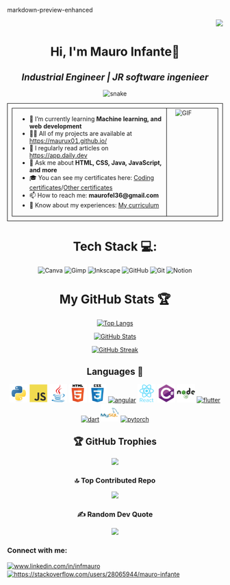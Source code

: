 markdown-preview-enhanced
<div align="right">
  
[![](https://visitcount.itsvg.in/api?id=Maurux01&icon=0&color=3)](https://visitcount.itsvg.in)

</div>

<div align="center">
<h1><strong>Hi, I'm Mauro Infante👋</strong></h1>
<h2><em>Industrial Engineer | JR software ingenieer</em></h2>
<p align="center">
  <img src="https://profile-readme-generator.com/assets/snake.svg" alt="snake" />
</p>
<table style="border: 1px solid black; width: 100%; padding: 10px;">
  <tr>
    <td style="border: 1px solid black; vertical-align: top; width: 75%; padding-left: 20px;">
      <ul style="list-style-type: disc; padding-left: 20px;">
        <li> 🌱 I’m currently learning <strong>Machine learning, and web development</strong></li>
        <li> 👨‍💻 All of my projects are available at <a href="https://maurux01.github.io/">https://maurux01.github.io/</a></li>
        <li> 📝 I regularly read articles on <a href="https://daily.dev/es">https://app.daily.dev</a></li>
        <li> 💬 Ask me about <strong>HTML, CSS, Java, JavaScript, and more</strong></li>
        <li> 🎓 You can see my certificates here: <a href="https://drive.google.com/drive/folders/1Sq5hnD3T1hJmHeicdiXK0TyH4OPDFrV3">Coding certificates</a>/<a href="https://drive.google.com/drive/folders/1yW6YV73z90q1kUUwXLvQkCM7AZ8X2lTO">Other certificates</a></li>
        <li>📫 How to reach me: <strong>maurofel36@gmail.com</strong></li>
        <li>📄 Know about my experiences: <a href="https://drive.google.com/file/d/1dUKl8Rr-nrBQQGTeQ4FCkBkCtt1WxAfg/view">My curriculum</a></li>
      </ul>
    </td>
    <td style="border: 1px solid black; vertical-align: top; width: 25%; padding-left: 20px;">
      <img src="https://media.giphy.com/media/qgQUggAC3Pfv687qPC/giphy.gif" width="250" alt="GIF">
    </td>
  </tr>
</table>




#  Tech Stack 💻:
<div align="center">
  
![Canva](https://img.shields.io/badge/Canva-%2300C4CC.svg?style=plastic&logo=Canva&logoColor=white)
![Gimp](https://img.shields.io/badge/Gimp-657D8B?style=plastic&logo=gimp&logoColor=FFFFFF)
![Inkscape](https://img.shields.io/badge/Inkscape-e0e0e0?style=plastic&logo=inkscape&logoColor=080A13)
![GitHub](https://img.shields.io/badge/github-%23121011.svg?style=plastic&logo=github&logoColor=white)
![Git](https://img.shields.io/badge/git-%23F05033.svg?style=plastic&logo=git&logoColor=white)
![Notion](https://img.shields.io/badge/Notion-%23000000.svg?style=plastic&logo=notion&logoColor=white)

</div>



# My GitHub Stats 🏆

<!-- Lenguajes más usados -->
[![Top Langs](https://github-readme-stats.vercel.app/api/top-langs/?username=maurux01&layout=compact&theme=dark&hide_border=true)](https://github.com/maurux01)

<!-- Estadísticas generales -->
[![GitHub Stats](https://github-profile-summary-cards.vercel.app/api/cards/stats?username=maurux01&theme=github_dark)](https://github.com/maurux01)

<!-- Estadísticas de contribuciones -->
[![GitHub Streak](https://streak-stats.demolab.com/?user=maurux01&theme=dark&hide_border=true)](https://git.io/streak-stats)

## Languages 🚀
<p><a target="_blank" href="https://raw.githubusercontent.com/devicons/devicon/master/icons/python/python-original.svg" style="display: inline-block;"><img src="https://raw.githubusercontent.com/devicons/devicon/master/icons/python/python-original.svg" alt="python" width="42" height="42" /></a>
<a target="_blank" href="https://raw.githubusercontent.com/devicons/devicon/master/icons/javascript/javascript-original.svg" style="display: inline-block;"><img src="https://raw.githubusercontent.com/devicons/devicon/master/icons/javascript/javascript-original.svg" alt="javascript" width="42" height="42" /></a>
<a target="_blank" href="https://raw.githubusercontent.com/devicons/devicon/master/icons/java/java-original.svg" style="display: inline-block;"><img src="https://raw.githubusercontent.com/devicons/devicon/master/icons/java/java-original.svg" alt="java" width="42" height="42" /></a>
<a target="_blank" href="https://raw.githubusercontent.com/devicons/devicon/master/icons/html5/html5-original-wordmark.svg" style="display: inline-block;"><img src="https://raw.githubusercontent.com/devicons/devicon/master/icons/html5/html5-original-wordmark.svg" alt="html5" width="42" height="42" /></a>
<a target="_blank" href="https://raw.githubusercontent.com/devicons/devicon/master/icons/css3/css3-original-wordmark.svg" style="display: inline-block;"><img src="https://raw.githubusercontent.com/devicons/devicon/master/icons/css3/css3-original-wordmark.svg" alt="css3" width="42" height="42" /></a>
<a target="_blank" href="https://angular.io/assets/images/logos/angular/angular.svg" style="display: inline-block;"><img src="https://angular.io/assets/images/logos/angular/angular.svg" alt="angular" width="42" height="42" /></a>
<a target="_blank" href="https://raw.githubusercontent.com/devicons/devicon/master/icons/react/react-original-wordmark.svg" style="display: inline-block;"><img src="https://raw.githubusercontent.com/devicons/devicon/master/icons/react/react-original-wordmark.svg" alt="react" width="42" height="42" /></a>
<a target="_blank" href="https://raw.githubusercontent.com/devicons/devicon/master/icons/csharp/csharp-original.svg" style="display: inline-block;"><img src="https://raw.githubusercontent.com/devicons/devicon/master/icons/csharp/csharp-original.svg" alt="csharp" width="42" height="42" /></a>
<a target="_blank" href="https://raw.githubusercontent.com/devicons/devicon/master/icons/nodejs/nodejs-original-wordmark.svg" style="display: inline-block;"><img src="https://raw.githubusercontent.com/devicons/devicon/master/icons/nodejs/nodejs-original-wordmark.svg" alt="nodejs" width="42" height="42" /></a>
<a target="_blank" href="https://www.vectorlogo.zone/logos/flutterio/flutterio-icon.svg" style="display: inline-block;"><img src="https://www.vectorlogo.zone/logos/flutterio/flutterio-icon.svg" alt="flutter" width="42" height="42" /></a>
<a target="_blank" href="https://www.vectorlogo.zone/logos/dartlang/dartlang-icon.svg" style="display: inline-block;"><img src="https://www.vectorlogo.zone/logos/dartlang/dartlang-icon.svg" alt="dart" width="42" height="42" /></a>
<a target="_blank" href="https://raw.githubusercontent.com/devicons/devicon/master/icons/mysql/mysql-original-wordmark.svg" style="display: inline-block;"><img src="https://raw.githubusercontent.com/devicons/devicon/master/icons/mysql/mysql-original-wordmark.svg" alt="mysql" width="42" height="42" /></a>
<a target="_blank" href="https://www.vectorlogo.zone/logos/pytorch/pytorch-icon.svg" style="display: inline-block;"><img src="https://www.vectorlogo.zone/logos/pytorch/pytorch-icon.svg" alt="pytorch" width="42" height="42" /></a></p>





## 🏆 GitHub Trophies
<div align="center">

![](https://github-profile-trophy.vercel.app/?username=Maurux01&theme=monokai&no-frame=false&no-bg=true&margin-w=4)

</div>


### 🔝 Top Contributed Repo

<!-- Tema Tokyo Night -->
<div align="center">

![](https://github-contributor-stats.vercel.app/api?username=Maurux01&limit=5&theme=tokyonight&combine_all_yearly_contributions=true)

</div>

### ✍️ Random Dev Quote
<div align="center">

![](https://quotes-github-readme.vercel.app/api?type=horizontal&theme=tokyonight)

</div>


<h3 align="left">Connect with me:</h3>
<p align="left">
<a href="https://linkedin.com/in/www.linkedin.com/in/infmauro" target="blank"><img align="center" src="https://raw.githubusercontent.com/rahuldkjain/github-profile-readme-generator/master/src/images/icons/Social/linked-in-alt.svg" alt="www.linkedin.com/in/infmauro" height="30" width="40" /></a>
<a href="https://stackoverflow.com/users/https://stackoverflow.com/users/28065944/mauro-infante" target="blank"><img align="center" src="https://raw.githubusercontent.com/rahuldkjain/github-profile-readme-generator/master/src/images/icons/Social/stack-overflow.svg" alt="https://stackoverflow.com/users/28065944/mauro-infante" height="30" width="40" /></a>
</p>


<!-- Proudly created with GPRM ( https://gprm.itsvg.in ) -->
